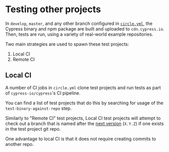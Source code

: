 # Testing other projects

In `develop`, `master`, and any other branch configured in [`circle.yml`](../circle.yml), the Cypress binary and npm package are built and uploaded to `cdn.cypress.io`. Then, tests are run, using a variety of real-world example repositories.

Two main strategies are used to spawn these test projects:

1. Local CI
2. Remote CI

## Local CI

A number of CI jobs in `circle.yml` clone test projects and run tests as part of `cypress-io/cypress`'s CI pipeline.

You can find a list of test projects that do this by searching for usage of the `test-binary-against-repo` step.

Similarly to "Remote CI" test projects, Local CI test projects will attempt to check out a branch that is named after the [next version](./next-version.md) (`X.Y.Z`) if one exists in the test project git repo.

One advantage to local CI is that it does not require creating commits to another repo.